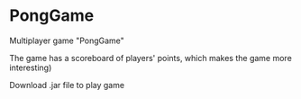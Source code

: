 # PongGame
Multiplayer game "PongGame"

The game has a scoreboard of players' points, which makes the game more interesting)

Download .jar file to play game
